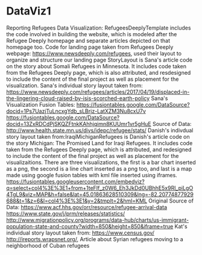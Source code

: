# DataViz1
Reporting Refugees Data Visualization: RefugeesDeeplyTemplate includes the code involved in building the website, which is modeled after the Refugee Deeply homepage and separate articles depicted on that homepage too. 
Code for landing page taken from Refugees Deeply webpage: https://www.newsdeeply.com/refugees, used their layout to organize and structure our landing page
StoryLayout is Sana's article code on the story about Somali Refugees in Minnesota. It includes code taken from the Refugees Deeply page, which is also attributed, and resdesigned to include the content of the final project as well as placement for the visualization. Sana's individual story layout taken from: https://www.newsdeeply.com/refugees/articles/2017/04/19/displaced-in-the-lingering-cloud-raised-by-isis-scorched-earth-policy
Sana's Visualization Fusion Tables: https://fusiontables.google.com/DataSource?docid=1Ps7UazjTuLncxgYdb_sLBrjz-LatXZM3Nu8cxU7v
https://fusiontables.google.com/DataSource?docid=13ZxRDCdPjSKQZFtnkKAhhjqimn8KUUmr1vr5gHuE 
Source of Data: http://www.health.state.mn.us/divs/idepc/refugee/stats/
Danish's indivdual story layout taken from:IraqiMichiganRefugees is Danish's article code on the story Michigan: The Promised Land for Iraqi Refugees. It includes code taken from the Refugees Deeply page, which is attributed, and redesigned to include the content of the final project as well as placement for the visualizaitions. There are three visualizations, the first is a bar chart inserted as a png, the second is a line chart inserted as a png too, and last is a map made using google fusion tables with kml file inserted using iframes.
https://fusiontables.googleusercontent.com/embedviz?q=select+col4%3E%3E1+from+1teFIf_z0W6_Eh3JkDd0UBhhE5x9Rl_piLgO4TgL9&viz=MAP&h=false&lat=45.01863628510309&lng=-82.20774877929688&t=1&z=6&l=col4%3E%3E1&y=2&tmplt=2&hml=KML
Original Source of Data:
https://www.acf.hhs.gov/orr/resource/refugee-arrival-data  
https://www.state.gov/j/prm/releases/statistics/
http://www.migrationpolicy.org/programs/data-hub/charts/us-immigrant-population-state-and-county?width=850&height=850&iframe=true
Kat's individual story layout taken from: https://www.census.gov/ 
http://ireports.wrapsnet.org/, Article about Syrian refugees moving to a neighborhood of Cuban refugees 
